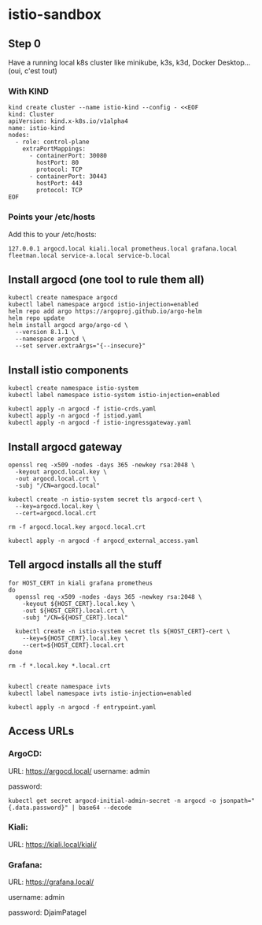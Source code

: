 # istio-sandbox

## Step 0

Have a running local k8s cluster like minikube, k3s, k3d, Docker Desktop... (oui, c'est tout)

### With KIND

```
kind create cluster --name istio-kind --config - <<EOF
kind: Cluster
apiVersion: kind.x-k8s.io/v1alpha4
name: istio-kind
nodes:
  - role: control-plane
    extraPortMappings:
      - containerPort: 30080
        hostPort: 80
        protocol: TCP
      - containerPort: 30443
        hostPort: 443
        protocol: TCP
EOF

```

### Points your /etc/hosts

Add this to your /etc/hosts:

```
127.0.0.1 argocd.local kiali.local prometheus.local grafana.local fleetman.local service-a.local service-b.local
```

## Install argocd (one tool to rule them all)

```
kubectl create namespace argocd
kubectl label namespace argocd istio-injection=enabled
helm repo add argo https://argoproj.github.io/argo-helm
helm repo update
helm install argocd argo/argo-cd \
  --version 8.1.1 \
  --namespace argocd \
  --set server.extraArgs="{--insecure}"

```

## Install istio components

```
kubectl create namespace istio-system
kubectl label namespace istio-system istio-injection=enabled

kubectl apply -n argocd -f istio-crds.yaml
kubectl apply -n argocd -f istiod.yaml
kubectl apply -n argocd -f istio-ingressgateway.yaml

```

## Install argocd gateway

```
openssl req -x509 -nodes -days 365 -newkey rsa:2048 \
  -keyout argocd.local.key \
  -out argocd.local.crt \
  -subj "/CN=argocd.local"

kubectl create -n istio-system secret tls argocd-cert \
  --key=argocd.local.key \
  --cert=argocd.local.crt

rm -f argocd.local.key argocd.local.crt

kubectl apply -n argocd -f argocd_external_access.yaml
```

## Tell argocd installs all the stuff

```
for HOST_CERT in kiali grafana prometheus
do
  openssl req -x509 -nodes -days 365 -newkey rsa:2048 \
    -keyout ${HOST_CERT}.local.key \
    -out ${HOST_CERT}.local.crt \
    -subj "/CN=${HOST_CERT}.local"

  kubectl create -n istio-system secret tls ${HOST_CERT}-cert \
    --key=${HOST_CERT}.local.key \
    --cert=${HOST_CERT}.local.crt
done

rm -f *.local.key *.local.crt


kubectl create namespace ivts
kubectl label namespace ivts istio-injection=enabled

kubectl apply -n argocd -f entrypoint.yaml
```

## Access URLs

### ArgoCD:

URL: https://argocd.local/
username: admin

password:

```
kubectl get secret argocd-initial-admin-secret -n argocd -o jsonpath="{.data.password}" | base64 --decode
```

### Kiali:

URL: https://kiali.local/kiali/

### Grafana:

URL: https://grafana.local/

username: admin

password: DjaimPatagel
